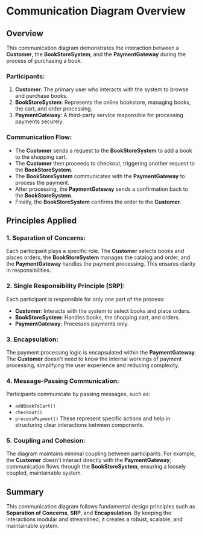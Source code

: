 # Communication Diagram Overview

## Overview
This communication diagram demonstrates the interaction between a **Customer**, the **BookStoreSystem**, and the **PaymentGateway** during the process of purchasing a book.

### Participants:
1. **Customer**: The primary user who interacts with the system to browse and purchase books.
2. **BookStoreSystem**: Represents the online bookstore, managing books, the cart, and order processing.
3. **PaymentGateway**: A third-party service responsible for processing payments securely.

### Communication Flow:
- The **Customer** sends a request to the **BookStoreSystem** to add a book to the shopping cart.
- The **Customer** then proceeds to checkout, triggering another request to the **BookStoreSystem**.
- The **BookStoreSystem** communicates with the **PaymentGateway** to process the payment.
- After processing, the **PaymentGateway** sends a confirmation back to the **BookStoreSystem**.
- Finally, the **BookStoreSystem** confirms the order to the **Customer**.

## Principles Applied

### 1. **Separation of Concerns**:
Each participant plays a specific role. The **Customer** selects books and places orders, the **BookStoreSystem** manages the catalog and order, and the **PaymentGateway** handles the payment processing. This ensures clarity in responsibilities.

### 2. **Single Responsibility Principle (SRP)**:
Each participant is responsible for only one part of the process:
- **Customer**: Interacts with the system to select books and place orders.
- **BookStoreSystem**: Handles books, the shopping cart, and orders.
- **PaymentGateway**: Processes payments only.

### 3. **Encapsulation**:
The payment processing logic is encapsulated within the **PaymentGateway**. The **Customer** doesn't need to know the internal workings of payment processing, simplifying the user experience and reducing complexity.

### 4. **Message-Passing Communication**:
Participants communicate by passing messages, such as:
- `addBookToCart()`
- `checkout()`
- `processPayment()`
These represent specific actions and help in structuring clear interactions between components.

### 5. **Coupling and Cohesion**:
The diagram maintains minimal coupling between participants. For example, the **Customer** doesn't interact directly with the **PaymentGateway**; communication flows through the **BookStoreSystem**, ensuring a loosely coupled, maintainable system.

## Summary
This communication diagram follows fundamental design principles such as **Separation of Concerns**, **SRP**, and **Encapsulation**. By keeping the interactions modular and streamlined, it creates a robust, scalable, and maintainable system.


